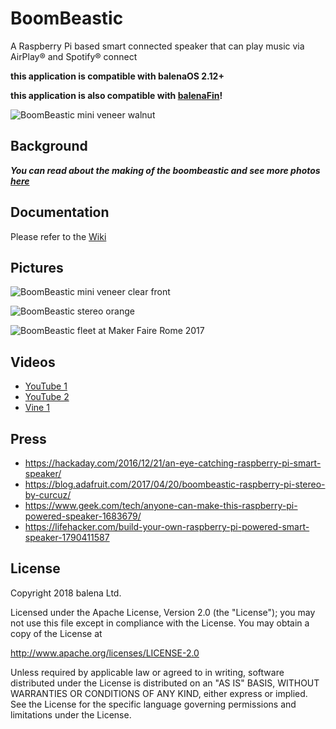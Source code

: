 # BoomBeastic

A Raspberry Pi based smart connected speaker that can play music via AirPlay&reg; and Spotify&reg; connect

**this application is compatible with balenaOS 2.12+**

**this application is also compatible with [balenaFin](https://www.balena.io/fin)!**

![BoomBeastic mini veneer walnut](https://pbs.twimg.com/media/DTS_UABX4AEOt_j.jpg:small)

## Background
*__You can read about the making of the boombeastic and see more photos [here](https://balena.io/blog/the-making-of-boombeastic/)__*

## Documentation

Please refer to the [Wiki](https://github.com/balena-io-projects/boombeastic/wiki)

## Pictures

![BoomBeastic mini veneer clear front](https://pbs.twimg.com/media/DTS_VekWAAAOCEZ.jpg:small)

![BoomBeastic stereo orange](https://thingiverse-production-new.s3.amazonaws.com/renders/82/52/1c/87/d6/7d5fabcf053803fd43c398854c3bbfa0_preview_featured.jpg)

![BoomBeastic fleet at Maker Faire Rome 2017](https://i.imgur.com/5E2B6yE.jpg)

## Videos

* [YouTube 1](https://www.youtube.com/watch?v=EnLgmW8kyis)
* [YouTube 2](https://youtu.be/pKvJKaCDQW8)
* [Vine 1](https://vine.co/v/5g71nzHwXvr)

## Press

* https://hackaday.com/2016/12/21/an-eye-catching-raspberry-pi-smart-speaker/
* https://blog.adafruit.com/2017/04/20/boombeastic-raspberry-pi-stereo-by-curcuz/
* https://www.geek.com/tech/anyone-can-make-this-raspberry-pi-powered-speaker-1683679/
* https://lifehacker.com/build-your-own-raspberry-pi-powered-smart-speaker-1790411587

## License

Copyright 2018 balena Ltd.

Licensed under the Apache License, Version 2.0 (the "License"); you may not use this file except in compliance with the License. You may obtain a copy of the License at

<http://www.apache.org/licenses/LICENSE-2.0>

Unless required by applicable law or agreed to in writing, software distributed under the License is distributed on an "AS IS" BASIS, WITHOUT WARRANTIES OR CONDITIONS OF ANY KIND, either express or implied. See the License for the specific language governing permissions and limitations under the License.
